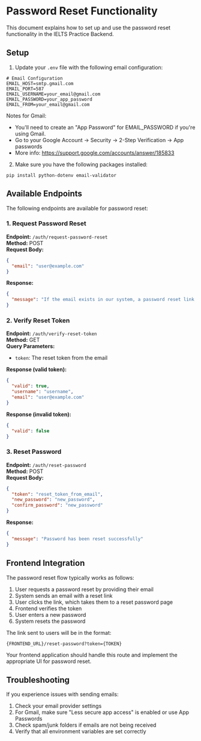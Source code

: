 # Password Reset Functionality

This document explains how to set up and use the password reset functionality in the IELTS Practice Backend.

## Setup

1. Update your `.env` file with the following email configuration:

```
# Email Configuration
EMAIL_HOST=smtp.gmail.com
EMAIL_PORT=587
EMAIL_USERNAME=your_email@gmail.com
EMAIL_PASSWORD=your_app_password
EMAIL_FROM=your_email@gmail.com
```

Notes for Gmail:
- You'll need to create an "App Password" for EMAIL_PASSWORD if you're using Gmail. 
- Go to your Google Account → Security → 2-Step Verification → App passwords
- More info: https://support.google.com/accounts/answer/185833

2. Make sure you have the following packages installed:
```
pip install python-dotenv email-validator
```

## Available Endpoints

The following endpoints are available for password reset:

### 1. Request Password Reset

**Endpoint:** `/auth/request-password-reset`  
**Method:** POST  
**Request Body:**
```json
{
  "email": "user@example.com"
}
```
**Response:**
```json
{
  "message": "If the email exists in our system, a password reset link will be sent."
}
```

### 2. Verify Reset Token

**Endpoint:** `/auth/verify-reset-token`  
**Method:** GET  
**Query Parameters:**
- `token`: The reset token from the email

**Response (valid token):**
```json
{
  "valid": true,
  "username": "username",
  "email": "user@example.com"
}
```

**Response (invalid token):**
```json
{
  "valid": false
}
```

### 3. Reset Password

**Endpoint:** `/auth/reset-password`  
**Method:** POST  
**Request Body:**
```json
{
  "token": "reset_token_from_email",
  "new_password": "new_password",
  "confirm_password": "new_password"
}
```
**Response:**
```json
{
  "message": "Password has been reset successfully"
}
```

## Frontend Integration

The password reset flow typically works as follows:

1. User requests a password reset by providing their email
2. System sends an email with a reset link
3. User clicks the link, which takes them to a reset password page
4. Frontend verifies the token
5. User enters a new password
6. System resets the password

The link sent to users will be in the format:
```
{FRONTEND_URL}/reset-password?token={TOKEN}
```

Your frontend application should handle this route and implement the appropriate UI for password reset.

## Troubleshooting

If you experience issues with sending emails:

1. Check your email provider settings
2. For Gmail, make sure "Less secure app access" is enabled or use App Passwords
3. Check spam/junk folders if emails are not being received
4. Verify that all environment variables are set correctly 